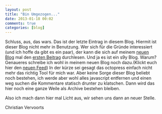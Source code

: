```yaml
---
layout: post
title: "Bin Umgezogen..."
date: 2013-01-18 00:02
comments: true
categories: [blog]
---
```

Schluss, aus, das wars. Das ist der letzte Eintrag in diesem Blog. Hiermit ist dieser Blog nicht mehr in Benutzung. Wer sich für die Gründe interessiert
(und ich hoffe da gibt es ein paar), der kann die sich auf meinem [neuen Blog](http://sangyye.de) mal den [ersten Beitrag](http://sangyye.de/archives/1-Neuer-Blog,-erster-Eintrag.html) durchlesen.
Und ja es ist ein s9y Blog. Warum? Genaueres schreibe ich wohl in meinem neuen Blog noch dazu.(Klickt euch hier den [neuen Feed](https://sangyye.de/feed/))
In der kürze sei gesagt das octopress einfach nicht mehr das richtig Tool für mich war. Aber keine Sorge dieser Blog beliebt noch bestehen, ich werde aber wohl alles javascript
entfernen und einen weg suchen die Kommentare statisch drunter zu klatschen. Dann wird das hier noch eine ganze Weile als Archive bestehen bleiben.

Also ich mach dann hier mal Licht aus, wir sehen uns dann an neuer Stelle.

Christian Vervoorts
